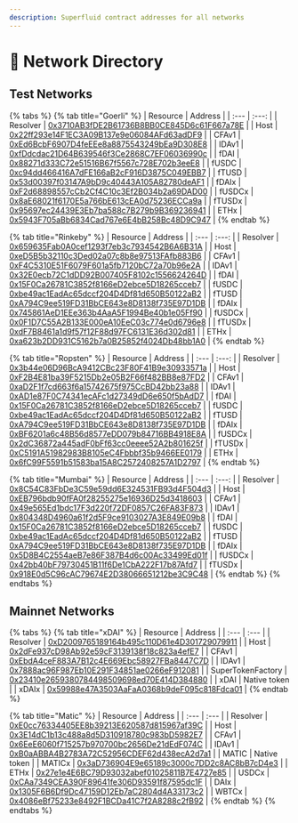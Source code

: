 ```yaml
---
description: Superfluid contract addresses for all networks
---
```


# 🔗 Network Directory

## Test Networks

{% tabs %}
{% tab title="Goerli" %}
| Resource | Address |
| :--- | :---: |
| Resolver | [0x3710AB3fDE2B61736B8BB0CE845D6c61F667a78E](http://goerli.etherscan.io/address/0x3710AB3fDE2B61736B8BB0CE845D6c61F667a78E) |
| Host | [0x22ff293e14F1EC3A09B137e9e06084AFd63adDF9](http://goerli.etherscan.io/address/0x22ff293e14F1EC3A09B137e9e06084AFd63adDF9) |
| CFAv1 | [0xEd6BcbF6907D4feEEe8a8875543249bEa9D308E8](http://goerli.etherscan.io/address/0xEd6BcbF6907D4feEEe8a8875543249bEa9D308E8) |
| IDAv1 | [0xfDdcdac21D64B639546f3Ce2868C7EF06036990c](http://goerli.etherscan.io/address/0xfDdcdac21D64B639546f3Ce2868C7EF06036990c) |
| fDAI | [0x88271d333C72e51516B67f5567c728E702b3eeE8](http://goerli.etherscan.io/address/0x88271d333C72e51516B67f5567c728E702b3eeE8) |
| fUSDC | [0xc94dd466416A7dFE166aB2cF916D3875C049EBB7](http://goerli.etherscan.io/address/0xc94dd466416A7dFE166aB2cF916D3875C049EBB7) |
| fTUSD | [0x53d00397f03147A9bD9c40443A105A82780deAF1](http://goerli.etherscan.io/address/0x53d00397f03147A9bD9c40443A105A82780deAF1) |
| fDAIx | [0xF2d68898557cCb2Cf4C10c3Ef2B034b2a69DAD00](http://goerli.etherscan.io/address/0xF2d68898557cCb2Cf4C10c3Ef2B034b2a69DAD00) |
| fUSDCx | [0x8aE68021f6170E5a766bE613cEA0d75236ECCa9a](http://goerli.etherscan.io/address/0x8aE68021f6170E5a766bE613cEA0d75236ECCa9a) |
| fTUSDx | [0x95697ec24439E3Eb7ba588c7B279b9B369236941](http://goerli.etherscan.io/address/0x95697ec24439E3Eb7ba588c7B279b9B369236941) |
| ETHx | [0x5943F705aBb6834Cad767e6E4bB258Bc48D9C947](https://goerli.etherscan.io/address/0x5943F705aBb6834Cad767e6E4bB258Bc48D9C947) |
{% endtab %}

{% tab title="Rinkeby" %}
| Resource | Address |
| :--- | :---: |
| Resolver | [0x659635Fab0A0cef1293f7eb3c7934542B6A6B31A](http://rinkeby.etherscan.io/address/0x659635Fab0A0cef1293f7eb3c7934542B6A6B31A) |
| Host | [0xeD5B5b32110c3Ded02a07c8b8e97513FAfb883B6](http://rinkeby.etherscan.io/address/0xeD5B5b32110c3Ded02a07c8b8e97513FAfb883B6) |
| CFAv1 | [0xF4C5310E51F6079F601a5fb7120bC72a70b96e2A](http://rinkeby.etherscan.io/address/0xF4C5310E51F6079F601a5fb7120bC72a70b96e2A) |
| IDAv1 | [0x32E0ecb72C1dDD92B007405F8102c1556624264D](http://rinkeby.etherscan.io/address/0x32E0ecb72C1dDD92B007405F8102c1556624264D) |
| fDAI | [0x15F0Ca26781C3852f8166eD2ebce5D18265cceb7](http://rinkeby.etherscan.io/address/0x15F0Ca26781C3852f8166eD2ebce5D18265cceb7) |
| fUSDC | [0xbe49ac1EadAc65dccf204D4Df81d650B50122aB2](http://rinkeby.etherscan.io/address/0xbe49ac1EadAc65dccf204D4Df81d650B50122aB2) |
| fTUSD | [0xA794C9ee519FD31BbCE643e8D8138f735E97D1DB](http://rinkeby.etherscan.io/address/0xA794C9ee519FD31BbCE643e8D8138f735E97D1DB) |
| fDAIx | [0x745861AeD1EEe363b4AaA5F1994Be40b1e05Ff90](http://rinkeby.etherscan.io/address/0x745861AeD1EEe363b4AaA5F1994Be40b1e05Ff90) |
| fUSDCx | [0x0F1D7C55A2B133E000eA10EeC03c774e0d6796e8](http://rinkeby.etherscan.io/address/0x0F1D7C55A2B133E000eA10EeC03c774e0d6796e8) |
| fTUSDx | [0xdF7B8461a1d9f57f12F88d97FC6131E36d302d81](http://rinkeby.etherscan.io/address/0xdF7B8461a1d9f57f12F88d97FC6131E36d302d81) |
| ETHx | [0xa623b2DD931C5162b7a0B25852f4024Db48bb1A0](https://rinkeby.etherscan.io/address/0xa623b2DD931C5162b7a0B25852f4024Db48bb1A0) |
{% endtab %}

{% tab title="Ropsten" %}
| Resource | Address |
| :--- | :---: |
| Resolver | [0x3b44e06D96BcA9412CBc23F80F41B9e30933571a](http://ropsten.etherscan.io/address/0x3b44e06D96BcA9412CBc23F80F41B9e30933571a) |
| Host | [0xF2B4E81ba39F5215Db2e05B2F66f482BB8e87FD2](http://ropsten.etherscan.io/address/0xF2B4E81ba39F5215Db2e05B2F66f482BB8e87FD2) |
| CFAv1 | [0xaD2F1f7cd663f6a15742675f975CcBD42bb23a88](http://ropsten.etherscan.io/address/0xaD2F1f7cd663f6a15742675f975CcBD42bb23a88) |
| IDAv1 | [0xAD1e87F0C74341ecAFc1d27349dD6e650f5bAdD7](http://ropsten.etherscan.io/address/0xAD1e87F0C74341ecAFc1d27349dD6e650f5bAdD7) |
| fDAI | [0x15F0Ca26781C3852f8166eD2ebce5D18265cceb7](http://ropsten.etherscan.io/address/0x15F0Ca26781C3852f8166eD2ebce5D18265cceb7) |
| fUSDC | [0xbe49ac1EadAc65dccf204D4Df81d650B50122aB2](http://ropsten.etherscan.io/address/0xbe49ac1EadAc65dccf204D4Df81d650B50122aB2) |
| fTUSD | [0xA794C9ee519FD31BbCE643e8D8138f735E97D1DB](http://ropsten.etherscan.io/address/0xA794C9ee519FD31BbCE643e8D8138f735E97D1DB) |
| fDAIx | [0xBF6201a6c48B56d8577eDD079b84716BB4918E8A](http://ropsten.etherscan.io/address/0xBF6201a6c48B56d8577eDD079b84716BB4918E8A) |
| fUSDCx | [0x2dC36872a445adF0bFf63cc0eeee52A2b801625f](http://ropsten.etherscan.io/address/0x2dC36872a445adF0bFf63cc0eeee52A2b801625f) |
| fTUSDx | [0xC5191A51982983B8105eC4Fbbbf35b9466EE0179](http://ropsten.etherscan.io/address/0xC5191A51982983B8105eC4Fbbbf35b9466EE0179) |
| ETHx | [0x6fC99F5591b51583ba15A8C2572408257A1D2797](https://ropsten.etherscan.io/address/0x6fC99F5591b51583ba15A8C2572408257A1D2797) |
{% endtab %}

{% tab title="Mumbai" %}
| Resource | Address |
| :--- | :---: |
| Resolver | [0x8C54C83FbDe3C59e59dd6E324531FB93d4F504d3](https://explorer-mumbai.maticvigil.com/address/0x8C54C83FbDe3C59e59dd6E324531FB93d4F504d3) |
| Host | [0xEB796bdb90fFA0f28255275e16936D25d3418603](https://explorer-mumbai.maticvigil.com/address/0xEB796bdb90fFA0f28255275e16936D25d3418603) |
| CFAv1 | [0x49e565Ed1bdc17F3d220f72DF0857C26FA83F873](https://explorer-mumbai.maticvigil.com/address/0x49e565Ed1bdc17F3d220f72DF0857C26FA83F873) |
| IDAv1 | [0x804348D4960a61f2d5F9ce9103027A3E849E09b8](https://explorer-mumbai.maticvigil.com/address/0x804348D4960a61f2d5F9ce9103027A3E849E09b8) |
| fDAI | [0x15F0Ca26781C3852f8166eD2ebce5D18265cceb7](https://explorer-mumbai.maticvigil.com/address/0x15F0Ca26781C3852f8166eD2ebce5D18265cceb7) |
| fUSDC | [0xbe49ac1EadAc65dccf204D4Df81d650B50122aB2](https://explorer-mumbai.maticvigil.com/address/0xbe49ac1EadAc65dccf204D4Df81d650B50122aB2) |
| fTUSD | [0xA794C9ee519FD31BbCE643e8D8138f735E97D1DB](https://explorer-mumbai.maticvigil.com/address/0xA794C9ee519FD31BbCE643e8D8138f735E97D1DB) |
| fDAIx | [0x5D8B4C2554aeB7e86F387B4d6c00Ac33499Ed01f](https://explorer-mumbai.maticvigil.com/address/0x5D8B4C2554aeB7e86F387B4d6c00Ac33499Ed01f) |
| fUSDCx | [0x42bb40bF79730451B11f6De1CbA222F17b87Afd7](https://explorer-mumbai.maticvigil.com/address/0x42bb40bF79730451B11f6De1CbA222F17b87Afd7) |
| fTUSDx | [0x918E0d5C96cAC79674E2D38066651212be3C9C48](https://explorer-mumbai.maticvigil.com/address/0x918E0d5C96cAC79674E2D38066651212be3C9C48) |
{% endtab %}
{% endtabs %}

## Mainnet Networks

{% tabs %}
{% tab title="xDAI" %}
| Resource | Address |
| :--- | :--- |
| Resolver | [0xD2009765189164b495c110D61e4D301729079911](https://blockscout.com/poa/xdai/address/0xD2009765189164b495c110D61e4D301729079911) |
| Host | [0x2dFe937cD98Ab92e59cF3139138f18c823a4efE7](https://blockscout.com/poa/xdai/address/0x2dFe937cD98Ab92e59cF3139138f18c823a4efE7) |
| CFAv1 | [0xEbdA4ceF883A7B12c4E669Ebc58927FBa8447C7D](https://blockscout.com/poa/xdai/address/0xEbdA4ceF883A7B12c4E669Ebc58927FBa8447C7D) |
| IDAv1 | [0x7888ac96F987Eb10E291F34851ae0266eF912081](https://blockscout.com/poa/xdai/address/0x7888ac96F987Eb10E291F34851ae0266eF912081) |
| SuperTokenFactory | [0x23410e2659380784498509698ed70E414D384880](https://blockscout.com/xdai/mainnet/address/0x23410e2659380784498509698ed70E414D384880) |
| xDAI | Native token  |
| xDAIx | [0x59988e47A3503AaFaA0368b9deF095c818Fdca01](https://blockscout.com/poa/xdai/address/0x59988e47A3503AaFaA0368b9deF095c818Fdca01) |
{% endtab %}

{% tab title="Matic" %}
| Resource | Address |
| :--- | :--- |
| Resolver | [0xE0cc76334405EE8b39213E620587d815967af39C](https://explorer-mainnet.maticvigil.com/address/0xE0cc76334405EE8b39213E620587d815967af39C) |
| Host | [0x3E14dC1b13c488a8d5D310918780c983bD5982E7](https://explorer-mainnet.maticvigil.com/address/0x3E14dC1b13c488a8d5D310918780c983bD5982E7) |
| CFAv1 | [0x6EeE6060f715257b970700bc2656De21dEdF074C](https://explorer-mainnet.maticvigil.com/address/0x6EeE6060f715257b970700bc2656De21dEdF074C) |
| IDAv1 | [0xB0aABBA4B2783A72C52956CDEF62d438ecA2d7a1](https://explorer-mainnet.maticvigil.com/address/0xB0aABBA4B2783A72C52956CDEF62d438ecA2d7a1) |
| MATIC | Native token |
| MATICx | [0x3aD736904E9e65189c3000c7DD2c8AC8bB7cD4e3](https://explorer-mainnet.maticvigil.com/address/0x3aD736904E9e65189c3000c7DD2c8AC8bB7cD4e3) |
| ETHx | [0x27e1e4E6BC79D93032abef01025811B7E4727e85](https://explorer-mainnet.maticvigil.com/address/0x27e1e4E6BC79D93032abef01025811B7E4727e85) |
| USDCx | [0xCAa7349CEA390F89641fe306D93591f87595dc1F](https://explorer-mainnet.maticvigil.com/address/0xCAa7349CEA390F89641fe306D93591f87595dc1F) |
| DAIx | [0x1305F6B6Df9Dc47159D12Eb7aC2804d4A33173c2](https://explorer-mainnet.maticvigil.com/address/0x1305F6B6Df9Dc47159D12Eb7aC2804d4A33173c2) |
| WBTCx | [0x4086eBf75233e8492F1BCDa41C7f2A8288c2fB92](https://explorer-mainnet.maticvigil.com/address/0x4086eBf75233e8492F1BCDa41C7f2A8288c2fB92) |
{% endtab %}
{% endtabs %}



